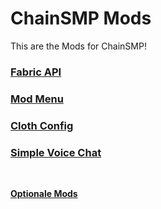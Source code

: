 # ChainSMP Mods
This are the Mods for ChainSMP!</br>

### [Fabric API](https://www.curseforge.com/minecraft/mc-mods/fabric-api/download/3902660/file)

### [Mod Menu](https://cdn.modrinth.com/data/mOgUt4GM/versions/4.0.5/modmenu-4.0.5.jar)

### [Cloth Config](https://cdn.modrinth.com/data/9s6osm5g/versions/8.0.75+fabric/cloth-config-8.0.75-fabric.jar)

### [Simple Voice Chat]([https://cdn.modrinth.com/data/9eGKb6K1/versions/BwOgEOYb/voicechat-fabric-1.19-2.3.9.jar])
</br>

**[Optionale Mods](./Optional.md)**
